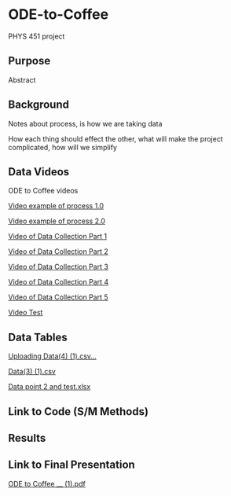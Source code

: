 # ODE-to-Coffee
PHYS 451 project



## Purpose
  Abstract
  
## Background

  Notes about process, is how we are taking data

  How each thing should effect the other, what will make the project complicated, how will we simplify
  
## Data Videos

ODE to Coffee videos

[Video example of process 1.0](https://youtu.be/_GIpO3qJrhY)

[Video example of process 2.0](https://youtube.com/video/4pXEPVn1PRs/edit)

[Video of Data Collection Part 1](https://youtube.com/video/qLpIxDFBlqA/edit)

[Video of Data Collection Part 2](https://youtube.com/video/tn8MzaCNbT0/edit)

[Video of Data Collection Part 3](https://youtube.com/video/AsgANFPdSac/edit)

[Video of Data Collection Part 4](https://youtube.com/video/OQ_mUgMVI8w/edit)

[Video of Data Collection Part 5](https://youtu.be/dfNVocLaNUU)

[Video Test](youtube.com/video/pCha49SlV58/edit)

## Data Tables
[Uploading Data(4) (1).csv…]()

[Data(3) (1).csv](https://github.com/benwesedwards/ODE-to-Coffee/files/6432396/Data.3.1.csv)

[Data point 2 and test.xlsx](https://github.com/benwesedwards/ODE-to-Coffee/files/6432409/Data.point.2.and.test.xlsx)


## Link to Code (S/M Methods)


## Results

## Link to Final Presentation

[ODE to Coffee __ (1).pdf](https://github.com/benwesedwards/ODE-to-Coffee/files/6434823/ODE.to.Coffee.__.1.pdf)


